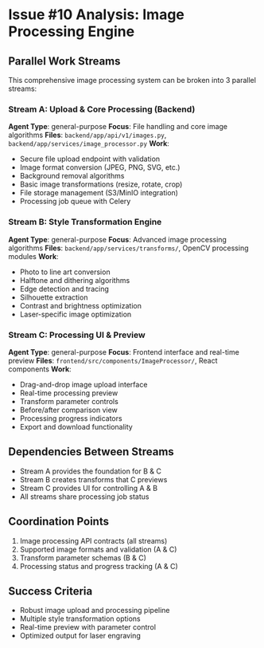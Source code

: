 # Issue #10 Analysis: Image Processing Engine

## Parallel Work Streams

This comprehensive image processing system can be broken into 3 parallel streams:

### Stream A: Upload & Core Processing (Backend)
**Agent Type**: general-purpose
**Focus**: File handling and core image algorithms
**Files**: `backend/app/api/v1/images.py`, `backend/app/services/image_processor.py`
**Work**:
- Secure file upload endpoint with validation
- Image format conversion (JPEG, PNG, SVG, etc.)
- Background removal algorithms
- Basic image transformations (resize, rotate, crop)
- File storage management (S3/MinIO integration)
- Processing job queue with Celery

### Stream B: Style Transformation Engine
**Agent Type**: general-purpose
**Focus**: Advanced image processing algorithms
**Files**: `backend/app/services/transforms/`, OpenCV processing modules
**Work**:
- Photo to line art conversion
- Halftone and dithering algorithms
- Edge detection and tracing
- Silhouette extraction
- Contrast and brightness optimization
- Laser-specific image optimization

### Stream C: Processing UI & Preview
**Agent Type**: general-purpose
**Focus**: Frontend interface and real-time preview
**Files**: `frontend/src/components/ImageProcessor/`, React components
**Work**:
- Drag-and-drop image upload interface
- Real-time processing preview
- Transform parameter controls
- Before/after comparison view
- Processing progress indicators
- Export and download functionality

## Dependencies Between Streams
- Stream A provides the foundation for B & C
- Stream B creates transforms that C previews
- Stream C provides UI for controlling A & B
- All streams share processing job status

## Coordination Points
1. Image processing API contracts (all streams)
2. Supported image formats and validation (A & C)
3. Transform parameter schemas (B & C)
4. Processing status and progress tracking (A & C)

## Success Criteria
- Robust image upload and processing pipeline
- Multiple style transformation options
- Real-time preview with parameter control
- Optimized output for laser engraving